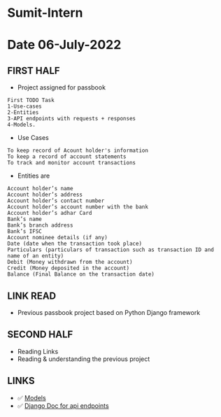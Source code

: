 # Sumit-Intern

# Date 06-July-2022

## FIRST HALF

- Project assigned for passbook
```
First TODO Task
1-Use-cases
2-Entities
3-API endpoints with requests + responses
4-Models.

```
- Use Cases
```
To keep record of Acount holder's information
To keep a record of account statements
To track and monitor account transactions

```

- Entities are
```
Account holder’s name
Account holder’s address
Account holder’s contact number
Account holder’s account number with the bank
Account holder’s adhar Card
Bank’s name
Bank’s branch address
Bank’s IFSC
Account nominee details (if any)
Date (date when the transaction took place)
Particulars (particulars of transaction such as transaction ID and name of an entity)
Debit (Money withdrawn from the account)
Credit (Money deposited in the account)
Balance (Final Balance on the transaction date)

```

## LINK READ
- Previous passbook project based on Python Django framework

## SECOND HALF
- Reading Links
- Reading & understanding the previous project


## LINKS 
- ✅ [Models](https://docs.djangoproject.com/en/4.0/intro/overview/#design-your-model)
- ✅ [Django Doc for api endpoints](https://www.django-rest-framework.org/tutorial/2-requests-and-responses/)
